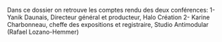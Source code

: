Dans ce dossier on retrouve les comptes rendu des deux conférences:
1- Yanik Daunais, Directeur général et producteur, Halo Création
2- Karine Charbonneau, cheffe des expositions et registraire, Studio Antimodular (Rafael Lozano-Hemmer)

